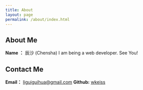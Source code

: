 ```yaml
---
title: About
layout: page
permalink: /about/index.html
---
```

## About Me
**Name ：** 辰沙 (Chensha)
I am being a web developer. See You!


## Contact Me
**Email：** liguiguihua@gmail.com 
**Github:** [wkeiss](https://github.com/wkeiss)


